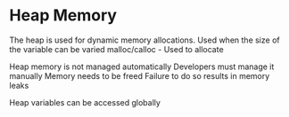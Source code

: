 # Heap Memory

The heap is used for dynamic memory allocations.
	Used when the size of the variable can be varied
	malloc/calloc - Used to allocate

Heap memory is not managed automatically
	Developers must manage it manually
	Memory needs to be freed
	Failure to do so results in memory leaks

Heap variables can be accessed globally
